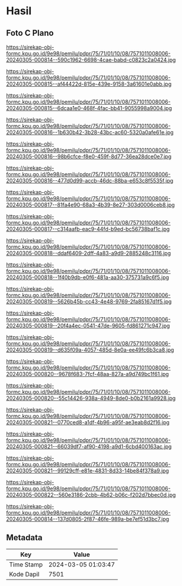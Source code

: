 # Hasil

## Foto C Plano

https://sirekap-obj-formc.kpu.go.id/9e98/pemilu/pdpr/75/71/01/10/08/7571011008006-20240305-000814--590c1962-6698-4cae-babd-c0823c2a0424.jpg

https://sirekap-obj-formc.kpu.go.id/9e98/pemilu/pdpr/75/71/01/10/08/7571011008006-20240305-000815--af44422d-815e-439e-9158-3a61601e0abb.jpg

https://sirekap-obj-formc.kpu.go.id/9e98/pemilu/pdpr/75/71/01/10/08/7571011008006-20240305-000815--6dcaa1e0-468f-4fac-bb41-9055998a9004.jpg

https://sirekap-obj-formc.kpu.go.id/9e98/pemilu/pdpr/75/71/01/10/08/7571011008006-20240305-000816--1b630b42-3b28-43bc-ac60-5320a0afe61e.jpg

https://sirekap-obj-formc.kpu.go.id/9e98/pemilu/pdpr/75/71/01/10/08/7571011008006-20240305-000816--98b6cfce-f8e0-459f-8d77-36ea28dce0e7.jpg

https://sirekap-obj-formc.kpu.go.id/9e98/pemilu/pdpr/75/71/01/10/08/7571011008006-20240305-000816--477d0d99-accb-46dc-88ba-e653c8f5535f.jpg

https://sirekap-obj-formc.kpu.go.id/9e98/pemilu/pdpr/75/71/01/10/08/7571011008006-20240305-000817--81fa4e90-68a3-4b39-8e27-303d0006ceb8.jpg

https://sirekap-obj-formc.kpu.go.id/9e98/pemilu/pdpr/75/71/01/10/08/7571011008006-20240305-000817--c314aafb-eac9-44fd-b9ed-bc56738baf1c.jpg

https://sirekap-obj-formc.kpu.go.id/9e98/pemilu/pdpr/75/71/01/10/08/7571011008006-20240305-000818--ddaf6409-2dff-4a83-a9d9-2885248c3116.jpg

https://sirekap-obj-formc.kpu.go.id/9e98/pemilu/pdpr/75/71/01/10/08/7571011008006-20240305-000818--1f40b9db-e0f6-481a-aa30-375731a9c6f5.jpg

https://sirekap-obj-formc.kpu.go.id/9e98/pemilu/pdpr/75/71/01/10/08/7571011008006-20240305-000819--5626b45b-cc43-4e48-9769-2fa85167d1f5.jpg

https://sirekap-obj-formc.kpu.go.id/9e98/pemilu/pdpr/75/71/01/10/08/7571011008006-20240305-000819--20f4a4ec-0541-47de-9605-fd861271c947.jpg

https://sirekap-obj-formc.kpu.go.id/9e98/pemilu/pdpr/75/71/01/10/08/7571011008006-20240305-000819--d635f09a-4057-485d-8e0a-ee49fc6b3ca8.jpg

https://sirekap-obj-formc.kpu.go.id/9e98/pemilu/pdpr/75/71/01/10/08/7571011008006-20240305-000820--9678f683-7fcf-48aa-827a-a9d749bc1f61.jpg

https://sirekap-obj-formc.kpu.go.id/9e98/pemilu/pdpr/75/71/01/10/08/7571011008006-20240305-000820--55c14426-938a-4949-8de0-b0b2161a9928.jpg

https://sirekap-obj-formc.kpu.go.id/9e98/pemilu/pdpr/75/71/01/10/08/7571011008006-20240305-000821--0770ced8-a1df-4b96-a95f-ae3eab8d2f16.jpg

https://sirekap-obj-formc.kpu.go.id/9e98/pemilu/pdpr/75/71/01/10/08/7571011008006-20240305-000821--66039df7-af90-4198-a9d1-6cbd400163ac.jpg

https://sirekap-obj-formc.kpu.go.id/9e98/pemilu/pdpr/75/71/01/10/08/7571011008006-20240305-000821--99129cff-e81e-4831-8d33-14be84f378a9.jpg

https://sirekap-obj-formc.kpu.go.id/9e98/pemilu/pdpr/75/71/01/10/08/7571011008006-20240305-000822--560e3186-2cbb-4b62-b06c-f202d7bbec0d.jpg

https://sirekap-obj-formc.kpu.go.id/9e98/pemilu/pdpr/75/71/01/10/08/7571011008006-20240305-000814--137d0805-2f87-46fe-989a-be7ef51d3bc7.jpg


## Metadata

| Key        | Value               |
| ---------- | ------------------- |
| Time Stamp | 2024-03-05 01:03:47 |
| Kode Dapil | 7501                |



